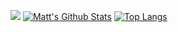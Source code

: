 ![](https://github-profile-summary-cards.vercel.app/api/cards/profile-details?username=DarkBuffalo&theme=default)
[![Matt's Github Stats](https://github-readme-stats.vercel.app/api?username=DarkBuffalo&show_icons=true&theme=dark)](https://github.com/DarkBuffalo) [![Top Langs](https://github-readme-stats.vercel.app/api/top-langs/?username=darkbuffalo&layout=compact&theme=dark)](https://github.com/DarkBuffalo)
